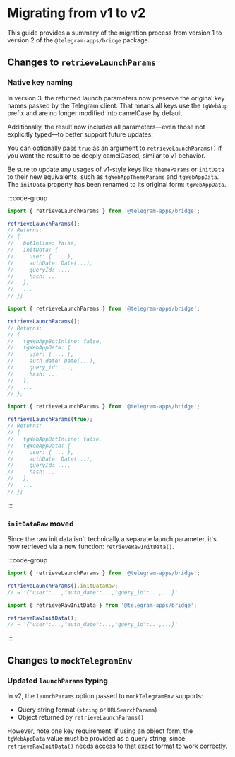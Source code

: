 # Migrating from v1 to v2

This guide provides a summary of the migration process from version 1 to version 2 of the `@telegram-apps/bridge`
package.

## Changes to `retrieveLaunchParams`

### Native key naming

In version 3, the returned launch parameters now preserve the original key names passed by the Telegram client. That
means all keys use the `tgWebApp` prefix and are no longer modified into camelCase by default.

Additionally, the result now includes all parameters—even those not explicitly typed—to better support future updates.

You can optionally pass `true` as an argument to `retrieveLaunchParams()` if you want the result to be deeply
camelCased, similar to v1 behavior.

Be sure to update any usages of v1-style keys like `themeParams` or `initData` to their new equivalents, such as
`tgWebAppThemeParams` and `tgWebAppData`. The `initData` property has been renamed to its original form: `tgWebAppData`.

:::code-group

```ts [v1]
import { retrieveLaunchParams } from '@telegram-apps/bridge';

retrieveLaunchParams();
// Returns:
// {
//   botInline: false,
//   initData: {
//     user: { ... },
//     authDate: Date(...),
//     queryId: ...,
//     hash: ...
//   },
//   ...
// };
```

```ts [v2]
import { retrieveLaunchParams } from '@telegram-apps/bridge';

retrieveLaunchParams();
// Returns:
// {
//   tgWebAppBotInline: false,
//   tgWebAppData: {
//     user: { ... },
//     auth_date: Date(...),
//     query_id: ...,
//     hash: ...
//   },
//   ...
// };
```

```ts [v2 with true]
import { retrieveLaunchParams } from '@telegram-apps/bridge';

retrieveLaunchParams(true);
// Returns:
// {
//   tgWebAppBotInline: false,
//   tgWebAppData: {
//     user: { ... },
//     authDate: Date(...),
//     queryId: ...,
//     hash: ...
//   },
//   ...
// };
```

:::

### `initDataRaw` moved

Since the raw init data isn't technically a separate launch parameter, it's now retrieved via a new function:
`retrieveRawInitData()`.

:::code-group

```ts [v1]
import { retrieveLaunchParams } from '@telegram-apps/bridge';

retrieveLaunchParams().initDataRaw;
// → '{"user":...,"auth_date":...,"query_id":...,...}'
```

```ts [v2]
import { retrieveRawInitData } from '@telegram-apps/bridge';

retrieveRawInitData();
// → '{"user":...,"auth_date":...,"query_id":...,...}'
```

:::

## Changes to `mockTelegramEnv`

### Updated `launchParams` typing

In v2, the `launchParams` option passed to `mockTelegramEnv` supports:

- Query string format (`string` or `URLSearchParams`)
- Object returned by `retrieveLaunchParams()`

However, note one key requirement: if using an object form, the `tgWebAppData` value must be provided as a query string,
since `retrieveRawInitData()` needs access to that exact format to work correctly.